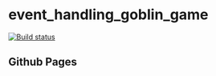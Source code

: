# event_handling_goblin_game

[![Build status](https://ci.appveyor.com/api/projects/status/hr5yustk06t1phqy?svg=true)](https://ci.appveyor.com/project/Shustovskikh/credit-card-validator)

## Github Pages


